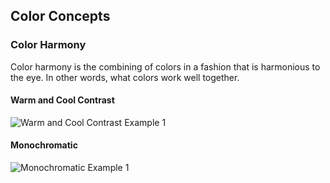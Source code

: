 <script src="https://cdnjs.cloudflare.com/ajax/libs/angular.js/1.6.1/angular.min.js"></script>
<script src="https://cdnjs.cloudflare.com/ajax/libs/d3/4.9.1/d3.min.js"></script>
<script>
  var app = angular.module("chartApp", []);

app.controller("SimulationController", [
  "$scope",
  function($scope) {
    $scope.simulationData = [
      {
        label: "001",
        value: 4.16
      },
      {
        label: "002",
        value: 4.16
      },
      {
        label: "003",
        value: 4.16
      },
      {
        label: "004",
        value: 4.16
      },
      {
        label: "005",
        value: 4.16
      },
      {
        label: "006",
        value: 4.16
      },
      {
        label: "007",
        value: 4.16
      },
      {
        label: "008",
        value: 4.16
      },
      {
        label: "009",
        value: 4.16
      },
      {
        label: "010",
        value: 4.16
      },
      {
        label: "011",
        value: 4.16
      },
      {
        label: "012",
        value: 4.16
      },
      {
        label: "013",
        value: 4.16
      },
      {
        label: "014",
        value: 4.16
      },
      {
        label: "015",
        value: 4.16
      },
      {
        label: "016",
        value: 4.16
      },
      {
        label: "017",
        value: 4.16
      },
      {
        label: "018",
        value: 4.16
      },
      {
        label: "019",
        value: 4.16
      },
      {
        label: "020",
        value: 4.16
      },
      {
        label: "021",
        value: 4.16
      },
      {
        label: "022",
        value: 4.16
      },
      {
        label: "023",
        value: 4.16
      },
      {
        label: "024",
        value: 4.16
      }
    ];
  }
]);

app.directive("pieChart", function($window) {
  return {
    restrict: "EA",
    template: "<svg id='chart' width='500' height='450'></svg>",
    link: function(scope, elem, attrs) {
      var data = scope[attrs.chartData],
        rawSvg = elem.find("svg"),
        width = rawSvg.attr("width"),
        height = rawSvg.attr("height"),
        radius = Math.min(width, height) / 2,
        svg = d3.select(rawSvg[0]),
        g = svg
          .append("g")
          .attr("transform", "translate(" + width / 2 + "," + height / 2 + ")");
      data.sort(function(a, b) {
        return b.value - a.value;
      });
      var color = d3
        .scaleOrdinal()
        .range(["#ffff00", "#ffe800", "#ffd300", "ffbf00", "#ffaa00", "#ff9200", "#ff7400", "#ff4900", "#ff0000", "#e40045", "#cd0074", "#a600a6", "#7109aa", "#530fad", "#3914af", "#1b1bb3", "#1240ab", "#0b61a4", "#009999", "#00af64", "#00cc00", "#67e300", "#9fee00", "#ccf600"]);

      var arc = d3.arc().outerRadius(radius * 0.8).innerRadius(radius * 0.4);

      var pie = d3.pie().sort(null).value(function(d) {
        return d.value;
      });

      var slice = g
        .selectAll(".arc")
        .data(pie(data))
        .enter()
        .append("g")
        .attr("class", "arc");

      g
        .append("text")
        .attr("x", 0)
        .attr("y", 0 + radius / 15)
        .attr("class", "text-tooltip")
        .style("text-anchor", "middle")
        .attr("font-weight", "bold")
        .style("font-size", radius / 10 + "px");

      slice
        .append("path")
        .attr("d", arc)
        .attr("stroke", "white")
        // .attr("stroke-width", 5)
        .attr("stroke-width", 0)
        .style("fill", function(d) {
          return color(d.data.label);
        })
        .on("mouseenter", function(e) {
          d3.select(this).transition().duration(300).attr("transform", function(x) {
                    var angle = (x.startAngle + x.endAngle) / 2;
        var xOff = Math.sin(angle) * 20;
        var yOff = -Math.cos(angle) * 20;
        return "translate(" + xOff + "," + yOff + ")";
          });

        })
        .on("mouseleave", function(d) {
          d3
            .select(this)
            .transition()
            .attr("d", arc)
            .attr("stroke-width", 0)
            .attr("transform", "translate(0,0)");
        });
    }
  };
});

</script>


## Color Concepts

<div ng-app="chartApp" ng-controller="SimulationController">
  <div pie-chart chart-data="simulationData"></div>
</div>

### Color Harmony

Color harmony is the combining of colors in a fashion that is harmonious to the eye. In other words, what colors work well together.

#### Warm and Cool Contrast

![Warm and Cool Contrast Example 1](https://usnavy.github.io/Navy-Design-Guide/img/hero-image-2.jpg "Warm and Cool Contrast Example 1")

#### Monochromatic

![Monochromatic Example 1](https://usnavy.github.io/Navy-Design-Guide/img/hero-image-3.jpg "Monochromatic Example 1")
